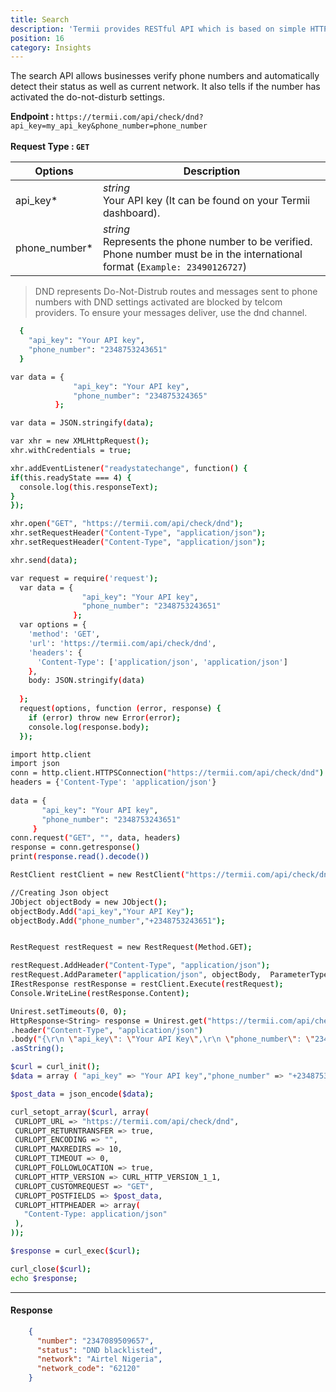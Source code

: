 ```yaml
---
title: Search
description: 'Termii provides RESTful API which is based on simple HTTP POST/GET requests. Our API lets you create, send, and verify messages, as well as, track your delivery statistics.'
position: 16
category: Insights
---
```


The search API allows businesses verify phone numbers and automatically detect their status as well as current network. It also tells if the number has activated the do-not-disturb settings.

<b>Endpoint : </b>
`
https://termii.com/api/check/dnd?api_key=my_api_key&phone_number=phone_number
`<br> <br> <b>Request Type : </b> **`GET`**

Options | Description |
--- | --- |
api_key* |*string*<br> Your API key (It can be found on your Termii dashboard). | 
phone_number* |*string*<br>Represents the phone number to be verified. Phone number must be in the international format (`Example: 23490126727`)   | 


<blockquote>DND represents Do-Not-Distrub routes and messages sent to phone numbers with DND settings activated are blocked by telcom providers. 
To ensure your messages deliver, use the dnd channel.</blockquote>

<code-group>
   <code-block label="JSON" active>

  ```bash
    {
      "api_key": "Your API key",
      "phone_number": "2348753243651"
    }
  ```

  </code-block>
  <code-block label="JavaScript">

  ```bash
 var data = {
                "api_key": "Your API key",
                "phone_number": "234875324365"
            };

var data = JSON.stringify(data);

var xhr = new XMLHttpRequest();
xhr.withCredentials = true;

xhr.addEventListener("readystatechange", function() {
  if(this.readyState === 4) {
    console.log(this.responseText);
  }
});

xhr.open("GET", "https://termii.com/api/check/dnd");
xhr.setRequestHeader("Content-Type", "application/json");
xhr.setRequestHeader("Content-Type", "application/json");

xhr.send(data);

  ```

  </code-block>
 <code-block label="NodeJs" >

  ```bash
 var request = require('request');
    var data = {
                  "api_key": "Your API key",
                  "phone_number": "2348753243651"
                };
    var options = {
      'method': 'GET',
      'url': 'https://termii.com/api/check/dnd',
      'headers': {
        'Content-Type': ['application/json', 'application/json']
      },
      body: JSON.stringify(data)
    
    };
    request(options, function (error, response) { 
      if (error) throw new Error(error);
      console.log(response.body);
    });

  ```

  </code-block>
 <code-block label="Python" >

  ```bash
import http.client
import json
conn = http.client.HTTPSConnection("https://termii.com/api/check/dnd")
headers = {'Content-Type': 'application/json'}
    
data = {
         "api_key": "Your API key",
         "phone_number": "2348753243651"
       }
conn.request("GET", "", data, headers)
response = conn.getresponse()
print(response.read().decode())
   ```
  </code-block>

<code-block label="C#" >

  ```bash
RestClient restClient = new RestClient("https://termii.com/api/check/dnd");

//Creating Json object
JObject objectBody = new JObject();
objectBody.Add("api_key","Your API Key");
objectBody.Add("phone_number","+2348753243651");


RestRequest restRequest = new RestRequest(Method.GET);

restRequest.AddHeader("Content-Type", "application/json");
restRequest.AddParameter("application/json", objectBody,  ParameterType.RequestBody);
IRestResponse restResponse = restClient.Execute(restRequest);
Console.WriteLine(restResponse.Content);
   ```
  </code-block>
<code-block label="Java" >

  ```bash
 Unirest.setTimeouts(0, 0);
HttpResponse<String> response = Unirest.get("https://termii.com/api/check/dnd")
  .header("Content-Type", "application/json")
  .body("{\r\n \"api_key\": \"Your API Key\",\r\n \"phone_number\": \"2348753243651\"\r\n }")
  .asString();

  ```
  </code-block>
<code-block label="PHP" >

  ```bash
$curl = curl_init();
$data = array ( "api_key" => "Your API key","phone_number" => "+2348753243651",);
 
 $post_data = json_encode($data);
 
 curl_setopt_array($curl, array(
   CURLOPT_URL => "https://termii.com/api/check/dnd",
   CURLOPT_RETURNTRANSFER => true,
   CURLOPT_ENCODING => "",
   CURLOPT_MAXREDIRS => 10,
   CURLOPT_TIMEOUT => 0,
   CURLOPT_FOLLOWLOCATION => true,
   CURLOPT_HTTP_VERSION => CURL_HTTP_VERSION_1_1,
   CURLOPT_CUSTOMREQUEST => "GET",
   CURLOPT_POSTFIELDS => $post_data,
   CURLOPT_HTTPHEADER => array(
     "Content-Type: application/json"
   ),
 ));
 
 $response = curl_exec($curl);
 
 curl_close($curl);
 echo $response;


  ```
  </code-block>
</code-group>


<hr />



#### Response

```JSON
    {
      "number": "2347089509657",
      "status": "DND blacklisted",
      "network": "Airtel Nigeria",
      "network_code": "62120"
    }   
```
